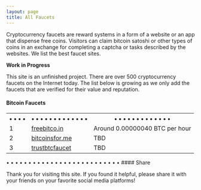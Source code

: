 ```yaml
---
layout: page
title: All Faucets
---
```


Cryptocurrency faucets are reward systems in a form of a website or an app that dispense free coins. Visitors can claim bitcoin satoshi or other types of coins in an exchange for completing a captcha or tasks described by the websites. We list the best faucet sites.

**Work in Progress**

This site is an unfinished project. There are over 500 cryptocurrency faucets on the Internet today. The list below is growing as we only add the faucets that are verified for their value and reputation.

#### Bitcoin Faucets

<table>
  <tr>
    <th>• • • •</th>
    <th>• • • • • • • • • • • • •</th>
    <th>• • • • • • • • • • • • •</th>
  </tr>
  <tr>
    <td>1</td>
    <td><a href="http://bit.ly/www-freebitcoin" target="_blank">freebitco.in</a></td>
    <td>Around 0.00000040 BTC per hour</td>
  </tr>
  <tr>
    <td>2</td>
    <td><a href="http://bit.ly/www-bitcoinsfor-me" target="_blank">bitcoinsfor.me</a></td>
    <td>TBD</td>
  </tr>
  <tr>
    <td>3</td>
    <td><a href="http://bit.ly/www-trustbtcfaucet" target="_blank">trustbtcfaucet</a></td>
    <td>TBD</td>
  </tr>
</table>
• • • • • • • • • • • • • • • • • • • • • • • • • •
#### Share

Thank you for visiting this site. If you found it helpful, please share it with your friends on your favorite social media platforms!
